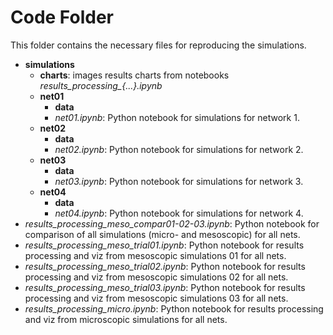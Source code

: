 # Code Folder 

This folder contains the necessary files for reproducing the simulations.

* **simulations**  
	* **charts**: images results charts from notebooks *results_processing_{...}.ipynb*   
	* **net01**  
		* **data**
		* *net01.ipynb*: Python notebook for simulations for network 1.
	* **net02**  
		* **data**
		* *net02.ipynb*: Python notebook for simulations for network 2.
	* **net03**  
		* **data**
		* *net03.ipynb*: Python notebook for simulations for network 3.
	* **net04**  
		* **data**
		* *net04.ipynb*: Python notebook for simulations for network 4.
* *results_processing_meso_compar01-02-03.ipynb*: Python notebook for comparison of all simulations (micro- and mesoscopic) for all nets.
* *results_processing_meso_trial01.ipynb*: Python notebook for results processing and viz from mesoscopic simulations 01 for all nets.
* *results_processing_meso_trial02.ipynb*: Python notebook for results processing and viz from mesoscopic simulations 02 for all nets.
* *results_processing_meso_trial03.ipynb*: Python notebook for results processing and viz from mesoscopic simulations 03 for all nets.
* *results_processing_micro.ipynb*: Python notebook for results processing and viz from microscopic simulations for all nets.

